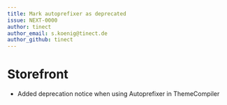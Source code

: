 ```yaml
---
title: Mark autoprefixer as deprecated
issue: NEXT-0000
author: tinect
author_email: s.koenig@tinect.de
author_github: tinect
---
```

# Storefront
* Added deprecation notice when using Autoprefixer in ThemeCompiler
